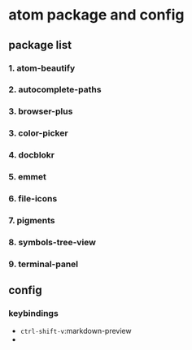 # atom package and config
## package list
### 1. atom-beautify
### 2. autocomplete-paths
### 3. browser-plus
### 3. color-picker
### 4. docblokr
### 5. emmet
### 6. file-icons
### 7. pigments
### 8. symbols-tree-view
### 9. terminal-panel

## config
### keybindings
- `ctrl-shift-v`:markdown-preview
- 
